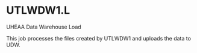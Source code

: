 # UTLWDW1.L
UHEAA Data Warehouse Load

This job processes the files created by UTLWDW1 and uploads the data to UDW.
